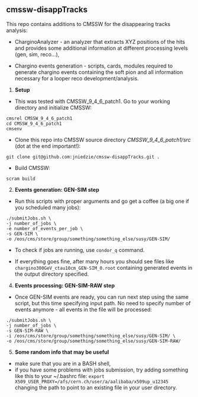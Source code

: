 ## cmssw-disappTracks

This repo contains additions to CMSSW for the disappearing tracks analysis:

* CharginoAnalyzer - an analyzer that extracts XYZ positions of the hits and provides some additional information at different processing levels (gen, sim, reco...),

* Chargino events generation - scripts, cards, modules required to generate chargino events containing the soft pion and all information necessary for a looper reco development/analysis.

1. **Setup**

* This was tested with CMSSW_9_4_6_patch1. Go to your working directory and initialize CMSSW:

```
cmsrel CMSSW_9_4_6_patch1
cd CMSSW_9_4_6_patch1
cmsenv
```

* Clone this repo into CMSSW source directory _CMSSW_9_4_6_patch1/src_ (dot at the end important!):

```
git clone git@github.com:jniedzie/cmssw-disappTracks.git .
```

* Build CMSSW:

```
scram build
```

2. **Events generation: GEN-SIM step**

* Run this scripts with proper arguments and go get a coffee (a big one if you scheduled many jobs):

```
./submitJobs.sh \
-j number_of_jobs \
-e number_of_events_per_job \
-s GEN-SIM \
-o /eos/cms/store/group/something/something_else/susy/GEN-SIM/
```

* To check if jobs are running, use `condor_q` command.

* If everything goes fine, after many hours you should see files like `chargino300GeV_ctau10cm_GEN-SIM_0.root` containing generated events in the output directory specified.

4. **Events processing: GEN-SIM-RAW step**

* Once GEN-SIM events are ready, you can run next step using the same script, but this time specifying input path. No need to specify number of events anymore - all events in the file will be processed:

```
./submitJobs.sh \
-j number_of_jobs \ 
-s GEN-SIM-RAW \
-i /eos/cms/store/group/something/something_else/susy/GEN-SIM/ \
-o /eos/cms/store/group/something/something_else/susy/GEN-SIM-RAW/
```

5. **Some random info that may be useful**

* make sure that you are in a BASH shell,
* if you have some problems with jobs submission, try adding something like this to your ~/.bashrc file:
`export X509_USER_PROXY=/afs/cern.ch/user/a/aalibaba/x509up_u12345`
changing the path to point to an existing file in your user directory.

